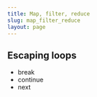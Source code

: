 ```yaml
---
title: Map, filter, reduce
slug: map_filter_reduce
layout: page
---
```


## Escaping loops

- break
- continue
- next
